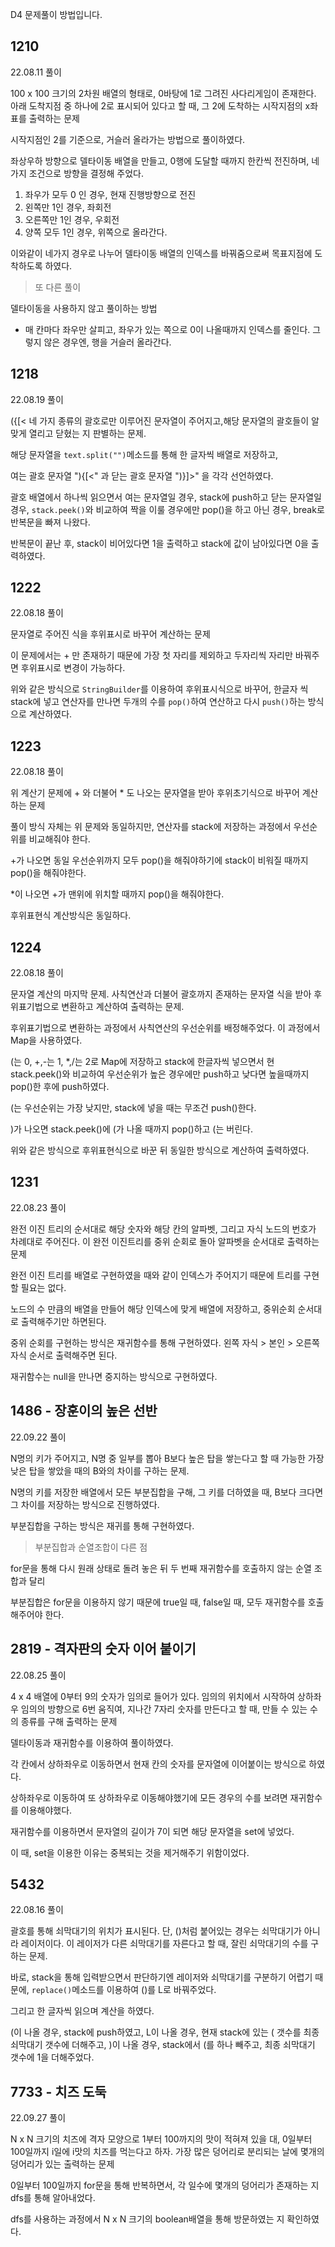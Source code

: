 D4 문제풀이 방법입니다.

## 1210

22.08.11 풀이

100 x 100 크기의 2차원 배열의 형태로, 0바탕에 1로 그려진 사다리게임이 존재한다. 아래 도착지점 중 하나에 2로 표시되어 있다고 할 때, 그 2에 도착하는 시작지점의 x좌표를 출력하는 문제

시작지점인 2를 기준으로, 거슬러 올라가는 방법으로 풀이하였다.

좌상우하 방향으로 델타이동 배열을 만들고, 0행에 도달할 때까지 한칸씩 전진하며, 네가지 조건으로 방향을 결정해 주었다.

1. 좌우가 모두 0 인 경우, 현재 진행방향으로 전진
2. 왼쪽만 1인 경우, 좌회전
3. 오른쪽만 1인 경우, 우회전
4. 양쪽 모두 1인 경우, 위쪽으로 올라간다.

이와같이 네가지 경우로 나누어 델타이동 배열의 인덱스를 바꿔줌으로써 목표지점에 도착하도록 하였다.

> 또 다른 풀이

델타이동을 사용하지 않고 풀이하는 방법

- 매 칸마다 좌우만 살피고, 좌우가 있는 쪽으로 0이 나올때까지 인덱스를 줄인다. 그렇지 않은 경우엔, 행을 거슬러 올라간다.

## 1218

22.08.19 풀이

({[< 네 가지 종류의 괄호로만 이루어진 문자열이 주어지고,해당 문자열의 괄호들이 알맞게 열리고 닫혔는 지 판별하는 문제. 

해당 문자열을 `text.split("")`메소드를 통해 한 글자씩 배열로 저장하고,

여는 괄호 문자열 "){[<" 과 닫는 괄호 문자열 ")}]>" 을 각각 선언하였다.

괄호 배열에서 하나씩 읽으면서 여는 문자열일 경우, stack에 push하고 닫는 문자열일 경우, `stack.peek()`와 비교하여 짝을 이룰 경우에만 pop()을 하고 아닌 경우, break로 반복문을 빠져 나왔다.

반복문이 끝난 후, stack이 비어있다면 1을 출력하고 stack에 값이 남아있다면 0을 출력하였다.

## 1222

22.08.18 풀이

문자열로 주어진 식을 후위표시로 바꾸어 계산하는 문제

이 문제에서는 + 만 존재하기 때문에 가장 첫 자리를 제외하고 두자리씩 자리만 바꿔주면 후위표시로 변경이 가능하다.

위와 같은 방식으로 `StringBuilder`를 이용하여 후위표시식으로 바꾸어, 한글자 씩 stack에 넣고 연산자를 만나면 두개의 수를 `pop()`하여 연산하고 다시 `push()`하는 방식으로 계산하였다.

## 1223

22.08.18 풀이

위 계산기 문제에 + 와 더불어 * 도 나오는 문자열을 받아 후위초기식으로 바꾸어 계산하는 문제

풀이 방식 자체는 위 문제와 동일하지만, 연산자를 stack에 저장하는 과정에서 우선순위를 비교해줘야 한다.

+가 나오면 동일 우선순위까지 모두 pop()을 해줘야하기에 stack이 비워질 때까지 pop()을 해줘야한다.

*이 나오면 +가 맨위에 위치할 때까지 pop()을 해줘야한다.

후위표현식 계산방식은 동일하다.

## 1224

22.08.18 풀이

문자열 계산의 마지막 문제. 사칙연산과 더불어 괄호까지 존재하는 문자열 식을 받아 후위표기법으로 변환하고 계산하여 출력하는 문제.

후위표기법으로 변환하는 과정에서 사칙연산의 우선순위를 배정해주었다. 이 과정에서 Map을 사용하였다.

(는 0, +,-는 1, *,/는 2로 Map에 저장하고 stack에 한글자씩 넣으면서 현 stack.peek()와 비교하여 우선순위가 높은 경우에만 push하고 낮다면 높을때까지 pop()한 후에 push하였다.

(는 우선순위는 가장 낮지만, stack에 넣을 때는 무조건 push()한다.

)가 나오면 stack.peek()에 (가 나올 때까지 pop()하고 (는 버린다.

위와 같은 방식으로 후위표현식으로 바꾼 뒤 동일한 방식으로 계산하여 출력하였다.

## 1231

22.08.23 풀이

완전 이진 트리의 순서대로 해당 숫자와 해당 칸의 알파벳, 그리고 자식 노드의 번호가 차례대로 주어진다. 이 완전 이진트리를 중위 순회로 돌아 알파벳을 순서대로 출력하는 문제

완전 이진 트리를 배열로 구현하였을 때와 같이 인덱스가 주어지기 때문에 트리를 구현할 필요는 없다.

노드의 수 만큼의 배열을 만들어 해당 인덱스에 맞게 배열에 저장하고, 중위순회 순서대로 출력해주기만 하면된다.

중위 순회를 구현하는 방식은 재귀함수를 통해 구현하였다. 왼쪽 자식 > 본인 > 오른쪽 자식 순서로 출력해주면 된다.

재귀함수는 null을 만나면 중지하는 방식으로 구현하였다.

## 1486 - 장훈이의 높은 선반

22.09.22 풀이

N명의 키가 주어지고, N명 중 일부를 뽑아 B보다 높은 탑을 쌓는다고 할 때 가능한 가장 낮은 탑을 쌓았을 때의 B와의 차이를 구하는 문제.

N명의 키를 저장한 배열에서 모든 부분집합을 구해, 그 키를 더하였을 때, B보다 크다면 그 차이를 저장하는 방식으로 진행하였다.

부분집합을 구하는 방식은 재귀를 통해 구현하였다.

> 부분집합과 순열조합이 다른 점

for문을 통해 다시 원래 상태로 돌려 놓은 뒤 두 번째 재귀함수를 호출하지 않는 순열 조합과 달리

부분집합은 for문을 이용하지 않기 때문에 true일 때, false일 때, 모두 재귀함수를 호출해주어야 한다.

## 2819 - 격자판의 숫자 이어 붙이기

22.08.25 풀이

4 x 4 배열에 0부터 9의 숫자가 임의로 들어가 있다. 임의의 위치에서 시작하여 상하좌우 임의의 방향으로 6번 움직여, 지나간 7자리 숫자를 만든다고 할 때, 만들 수 있는 수의 종류를 구해 출력하는 문제

델타이동과 재귀함수를 이용하여 풀이하였다.

각 칸에서 상하좌우로 이동하면서 현재 칸의 숫자를 문자열에 이어붙이는 방식으로 하였다. 

상하좌우로 이동하여 또 상하좌우로 이동해야했기에 모든 경우의 수를 보려면 재귀함수를 이용해야했다. 

재귀함수를 이용하면서 문자열의 길이가 7이 되면 해당 문자열을 set에 넣었다.

이 때, set을 이용한 이유는 중복되는 것을 제거해주기 위함이었다.

## 5432

22.08.16 풀이

괄호를 통해 쇠막대기의 위치가 표시된다. 단, ()처럼 붙어있는 경우는 쇠막대기가 아니라 레이저이다. 이 레이저가 다른 쇠막대기를 자른다고 할 때, 잘린 쇠막대기의 수를 구하는 문제.

바로, stack을 통해 입력받으면서 판단하기엔 레이저와 쇠막대기를 구분하기 어렵기 때문에, `replace()`메소드를 이용하여 ()를 L로 바꿔주었다.

그리고 한 글자씩 읽으며 계산을 하였다.

(이 나올 경우, stack에 push하였고, L이 나올 경우, 현재 stack에 있는 ( 갯수를 최종 쇠막대기 갯수에 더해주고, )이 나올 경우, stack에서 (를 하나 빼주고, 최종 쇠막대기 갯수에 1을 더해주었다.

## 7733 - 치즈 도둑

22.09.27 풀이

N x N 크기의 치즈에 격자 모양으로 1부터 100까지의 맛이 적혀져 있을 대, 0일부터 100일까지 i일에 i맛의 치즈를 먹는다고 하자. 가장 많은 덩어리로 분리되는 날에 몇개의 덩어리가 있는 출력하는 문제

0일부터 100일까지 for문을 통해 반복하면서, 각 일수에 몇개의 덩어리가 존재하는 지 dfs를 통해 알아내었다.

dfs를 사용하는 과정에서 N x N 크기의 boolean배열을 통해 방문하였는 지 확인하였다.
